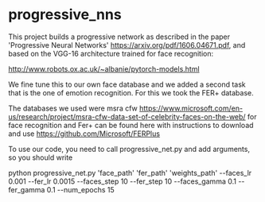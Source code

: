# progressive_nns
This project builds a progressive network as described in the paper 'Progressive Neural Networks' https://arxiv.org/pdf/1606.04671.pdf, and based on the VGG-16 architecture trained for face recognition:

http://www.robots.ox.ac.uk/~albanie/pytorch-models.html

We fine tune this to our own face database and we added a second task that is the one of emotion recognition. For this we took the FER+ database.

The databases we used were msra cfw https://www.microsoft.com/en-us/research/project/msra-cfw-data-set-of-celebrity-faces-on-the-web/ for face recognition and Fer+ can be found here with instructions to download and use https://github.com/Microsoft/FERPlus

To use our code, you need to call progressive_net.py and add arguments, so you should write

python progressive_net.py 'face_path' 'fer_path' 'weights_path' --faces_lr 0.001 --fer_lr 0.0015 --faces_step 10 --fer_step 10 --faces_gamma 0.1 --fer_gamma 0.1 --num_epochs 15

